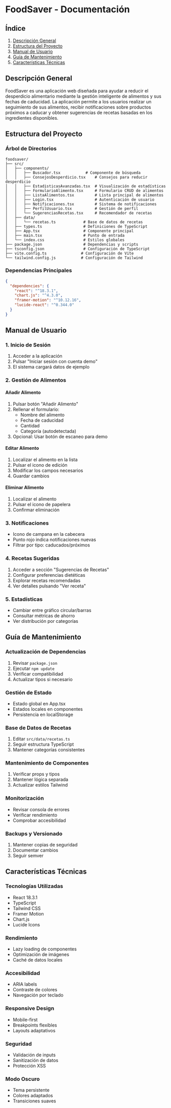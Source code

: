 # FoodSaver - Documentación

## Índice
1. [Descripción General](#descripción-general)
2. [Estructura del Proyecto](#estructura-del-proyecto)
3. [Manual de Usuario](#manual-de-usuario)
4. [Guía de Mantenimiento](#guía-de-mantenimiento)
5. [Características Técnicas](#características-técnicas)

## Descripción General
FoodSaver es una aplicación web diseñada para ayudar a reducir el desperdicio alimentario mediante la gestión inteligente de alimentos y sus fechas de caducidad. La aplicación permite a los usuarios realizar un seguimiento de sus alimentos, recibir notificaciones sobre productos próximos a caducar y obtener sugerencias de recetas basadas en los ingredientes disponibles.

## Estructura del Proyecto

### Árbol de Directorios
```
foodsaver/
├── src/
│   ├── components/
│   │   ├── Buscador.tsx           # Componente de búsqueda
│   │   ├── ConsejosDesperdicio.tsx    # Consejos para reducir desperdicio
│   │   ├── EstadisticasAvanzadas.tsx  # Visualización de estadísticas
│   │   ├── FormularioAlimento.tsx     # Formulario CRUD de alimentos
│   │   ├── ListaAlimentos.tsx         # Lista principal de alimentos
│   │   ├── Login.tsx                  # Autenticación de usuario
│   │   ├── Notificaciones.tsx         # Sistema de notificaciones
│   │   ├── PerfilUsuario.tsx          # Gestión de perfil
│   │   └── SugerenciasRecetas.tsx     # Recomendador de recetas
│   ├── data/
│   │   └── recetas.ts            # Base de datos de recetas
│   ├── types.ts                  # Definiciones de TypeScript
│   ├── App.tsx                   # Componente principal
│   ├── main.tsx                  # Punto de entrada
│   └── index.css                 # Estilos globales
├── package.json                  # Dependencias y scripts
├── tsconfig.json                 # Configuración de TypeScript
├── vite.config.ts               # Configuración de Vite
└── tailwind.config.js           # Configuración de Tailwind
```

### Dependencias Principales
```json
{
  "dependencies": {
    "react": "^18.3.1",
    "chart.js": "^4.3.0",
    "framer-motion": "^10.12.16",
    "lucide-react": "^0.344.0"
  }
}
```

## Manual de Usuario

### 1. Inicio de Sesión
1. Acceder a la aplicación
2. Pulsar "Iniciar sesión con cuenta demo"
3. El sistema cargará datos de ejemplo

### 2. Gestión de Alimentos

#### Añadir Alimento
1. Pulsar botón "Añadir Alimento"
2. Rellenar el formulario:
   - Nombre del alimento
   - Fecha de caducidad
   - Cantidad
   - Categoría (autodetectada)
3. Opcional: Usar botón de escaneo para demo

#### Editar Alimento
1. Localizar el alimento en la lista
2. Pulsar el icono de edición
3. Modificar los campos necesarios
4. Guardar cambios

#### Eliminar Alimento
1. Localizar el alimento
2. Pulsar el icono de papelera
3. Confirmar eliminación

### 3. Notificaciones
- Icono de campana en la cabecera
- Punto rojo indica notificaciones nuevas
- Filtrar por tipo: caducados/próximos

### 4. Recetas Sugeridas
1. Acceder a sección "Sugerencias de Recetas"
2. Configurar preferencias dietéticas
3. Explorar recetas recomendadas
4. Ver detalles pulsando "Ver receta"

### 5. Estadísticas
- Cambiar entre gráfico circular/barras
- Consultar métricas de ahorro
- Ver distribución por categorías

## Guía de Mantenimiento

### Actualización de Dependencias
1. Revisar `package.json`
2. Ejecutar `npm update`
3. Verificar compatibilidad
4. Actualizar tipos si necesario

### Gestión de Estado
- Estado global en App.tsx
- Estados locales en componentes
- Persistencia en localStorage

### Base de Datos de Recetas
1. Editar `src/data/recetas.ts`
2. Seguir estructura TypeScript
3. Mantener categorías consistentes

### Mantenimiento de Componentes
1. Verificar props y tipos
2. Mantener lógica separada
3. Actualizar estilos Tailwind

### Monitorización
- Revisar consola de errores
- Verificar rendimiento
- Comprobar accesibilidad

### Backups y Versionado
1. Mantener copias de seguridad
2. Documentar cambios
3. Seguir semver

## Características Técnicas

### Tecnologías Utilizadas
- React 18.3.1
- TypeScript
- Tailwind CSS
- Framer Motion
- Chart.js
- Lucide Icons

### Rendimiento
- Lazy loading de componentes
- Optimización de imágenes
- Caché de datos locales

### Accesibilidad
- ARIA labels
- Contraste de colores
- Navegación por teclado

### Responsive Design
- Mobile-first
- Breakpoints flexibles
- Layouts adaptativos

### Seguridad
- Validación de inputs
- Sanitización de datos
- Protección XSS

### Modo Oscuro
- Tema persistente
- Colores adaptados
- Transiciones suaves

